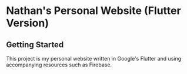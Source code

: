 # Nathan's Personal Website (Flutter Version)

## Getting Started

This project is my personal website written in Google's Flutter and using accompanying resources such as Firebase.

